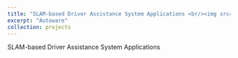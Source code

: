 ```yaml
---
title: "SLAM-based Driver Assistance System Applications <br/><img src='/images/projects/NTUT/SLAM_based_ADAS/SLAM_ADAS_architecture.png'>""
excerpt: "Autoware"
collection: projects
---
```


SLAM-based Driver Assistance System Applications
